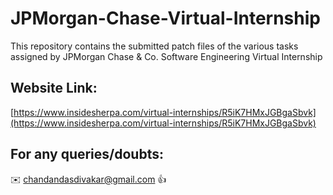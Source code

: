 # JPMorgan-Chase-Virtual-Internship

This repository contains the submitted patch files of the various tasks assigned by JPMorgan Chase &amp; Co. Software Engineering Virtual Internship



## Website Link:

[https://www.insidesherpa.com/virtual-internships/R5iK7HMxJGBgaSbvk](https://www.insidesherpa.com/virtual-internships/R5iK7HMxJGBgaSbvk)



## For any queries/doubts:

:envelope: chandandasdivakar@gmail.com :thumbsup:
